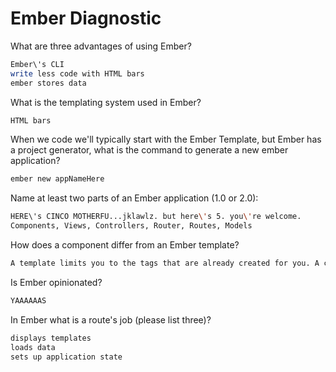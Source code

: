# Ember Diagnostic

What are three advantages of using Ember?

```sh
Ember\'s CLI
write less code with HTML bars
ember stores data
```

What is the templating system used in Ember?

```sh
HTML bars
```

When we code we'll typically start with the Ember Template, but Ember has a
project generator, what is the command to generate a new ember application?

```sh
ember new appNameHere
```

Name at least two parts of an Ember application (1.0 or 2.0):

```sh
HERE\'s CINCO MOTHERFU...jklawlz. but here\'s 5. you\'re welcome.
Components, Views, Controllers, Router, Routes, Models
```

How does a component differ from an Ember template?

```sh
A template limits you to the tags that are already created for you. A component is a custom HTML tag whose behavior we implement using JS. The appearance is described using HTML bars.
```

Is Ember opinionated?

```sh
YAAAAAAS
```

In Ember what is a route's job (please list three)?

```sh
displays templates
loads data
sets up application state
```
